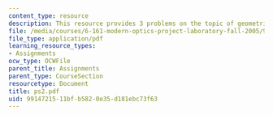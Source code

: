```yaml
---
content_type: resource
description: This resource provides 3 problems on the topic of geometric optics.
file: /media/courses/6-161-modern-optics-project-laboratory-fall-2005/9914721511bfb5820e35d181ebc73f63_ps2.pdf
file_type: application/pdf
learning_resource_types:
- Assignments
ocw_type: OCWFile
parent_title: Assignments
parent_type: CourseSection
resourcetype: Document
title: ps2.pdf
uid: 99147215-11bf-b582-0e35-d181ebc73f63
---
```

